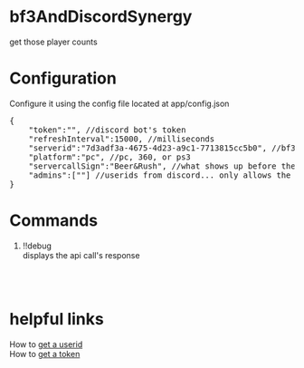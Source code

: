 # bf3AndDiscordSynergy
get those player counts


# Configuration
Configure it using the config file located at app/config.json
<pre>
{
    "token":"", //discord bot's token
    "refreshInterval":15000, //milliseconds
    "serverid":"7d3adf3a-4675-4d23-a9c1-7713815cc5b0", //bf3 server id from battlelog
    "platform":"pc", //pc, 360, or ps3
    "servercallSign":"Beer&Rush", //what shows up before the player count
    "admins":[""] //userids from discord... only allows the !!debug command to be used
}
</pre>

# Commands
1. !!debug 
<br>displays the api call's response

<br>
<br>

# helpful links<br>
  How to <a href="https://support.discordapp.com/hc/en-us/articles/206346498-Where-can-I-find-my-User-Server-Message-ID-"> get a userid</a>
  <br>
  How to <a href="https://github.com/reactiflux/discord-irc/wiki/Creating-a-discord-bot-&-getting-a-token/">get a token</a> 
